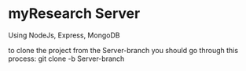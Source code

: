 # myResearch Server
Using NodeJs, Express, MongoDB


to clone the project from the Server-branch you should go through this process: git clone -b Server-branch <repository-url>

